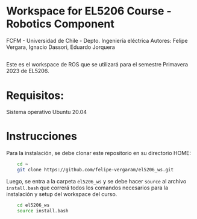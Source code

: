 # Workspace for EL5206 Course - Robotics Component

FCFM - Universidad de Chile - Depto. Ingeniería eléctrica
Autores: Felipe Vergara, Ignacio Dassori, Eduardo Jorquera

##  
Este es el workspace de ROS que se utilizará para el semestre Primavera 2023 de EL5206. 

# Requisitos:
Sistema operativo Ubuntu 20.04

# Instrucciones

Para la instalación, se debe clonar este repositorio en su directorio HOME:

```sh
    cd ~
    git clone https://github.com/felipe-vergaram/el5206_ws.git
```

Luego, se entra a la carpeta `el5206_ws` y se debe hacer `source` al archivo `install.bash` que correrá todos los comandos necesarios para la instalación y setup del workspace del curso.

```sh
    cd el5206_ws
    source install.bash
```
